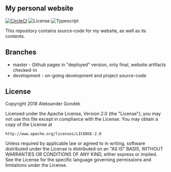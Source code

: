 My personal website
---
[![CircleCI](https://circleci.com/gh/AleksanderGondek/aleksandergondek.github.io/tree/development.svg?style=svg)](https://circleci.com/gh/AleksanderGondek/aleksandergondek.github.io/tree/development)
![License](https://img.shields.io/badge/License-Apache%20License%202.0-blue.svg?style=flat-square)
![Typescript](https://img.shields.io/badge/Typescript-2.7.2-blue.svg?style=flat-square)


This repository contains source-code for my website, as well as its contents.


Branches
---
* master - Github pages in "deployed" version, only final, website artifacts checked-in
* development - on-going development and project source-code


License
---
Copyright 2018 Aleksander Gondek

Licensed under the Apache License, Version 2.0 (the "License");
you may not use this file except in compliance with the License.
You may obtain a copy of the License at

    http://www.apache.org/licenses/LICENSE-2.0

Unless required by applicable law or agreed to in writing, software
distributed under the License is distributed on an "AS IS" BASIS,
WITHOUT WARRANTIES OR CONDITIONS OF ANY KIND, either express or implied.
See the License for the specific language governing permissions and
limitations under the License.
